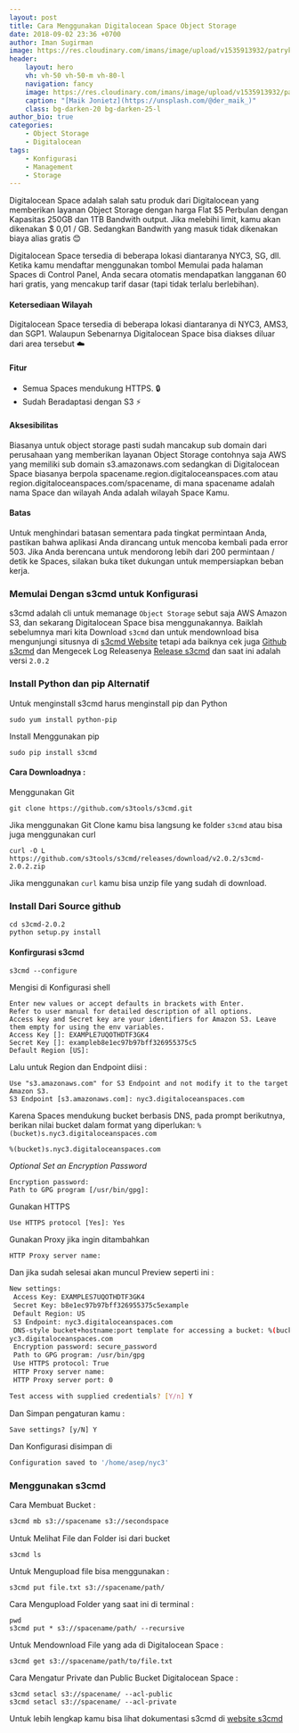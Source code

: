 ```yaml
---
layout: post
title: Cara Menggunakan Digitalocean Space Object Storage
date: 2018-09-02 23:36 +0700
author: Iman Sugirman
image: https://res.cloudinary.com/imans/image/upload/v1535913932/patryk-gradys-128898-unsplash.jpg
header:
    layout: hero
    vh: vh-50 vh-50-m vh-80-l
    navigation: fancy
    image: https://res.cloudinary.com/imans/image/upload/v1535913932/patryk-gradys-128898-unsplash.jpg
    caption: "[Maik Jonietz](https://unsplash.com/@der_maik_)"
    class: bg-darken-20 bg-darken-25-l
author_bio: true
categories:
    - Object Storage
    - Digitalocean
tags:
    - Konfigurasi
    - Management
    - Storage
---
```

Digitalocean Space adalah salah satu produk dari Digitalocean yang memberikan layanan Object Storage dengan harga Flat $5 Perbulan dengan Kapasitas 250GB dan 1TB Bandwith output. Jika melebihi limit, kamu akan dikenakan $ 0,01 / GB. Sedangkan Bandwith yang masuk tidak dikenakan biaya alias gratis :blush:

Digitalocean Space tersedia di beberapa lokasi diantaranya NYC3, SG, dll. Ketika kamu mendaftar menggunakan tombol Memulai pada halaman Spaces di Control Panel, Anda secara otomatis mendapatkan langganan 60 hari gratis, yang mencakup tarif dasar (tapi tidak terlalu berlebihan).

#### Ketersediaan Wilayah

Digitalocean Space tersedia di beberapa lokasi diantaranya di NYC3, AMS3, dan SGP1. Walaupun Sebenarnya Digitalocean Space bisa diakses diluar dari area tersebut :cloud:

#### Fitur

* Semua Spaces mendukung HTTPS. :lock:
* Sudah Beradaptasi dengan S3 :zap:

#### Aksesibilitas
Biasanya untuk object storage pasti sudah mancakup sub domain dari perusahaan yang memberikan layanan Object Storage contohnya saja AWS yang memiliki sub domain s3.amazonaws.com sedangkan di Digitalocean Space biasanya berpola spacename.region.digitaloceanspaces.com atau region.digitaloceanspaces.com/spacename, di mana spacename adalah nama Space dan wilayah Anda adalah wilayah Space Kamu.

#### Batas

Untuk menghindari batasan sementara pada tingkat permintaan Anda, pastikan bahwa aplikasi Anda dirancang untuk mencoba kembali pada error 503. Jika Anda berencana untuk mendorong lebih dari 200 permintaan / detik ke Spaces, silakan buka tiket dukungan untuk mempersiapkan beban kerja.

### Memulai Dengan s3cmd untuk Konfigurasi

s3cmd adalah cli untuk memanage `Object Storage` sebut saja AWS Amazon S3, dan sekarang Digitalocean Space bisa menggunakannya. Baiklah sebelumnya mari kita Download ``s3cmd`` dan untuk mendownload bisa mengunjungi situsnya di [s3cmd Website](https://s3tools.org) tetapi ada baiknya cek juga [Github s3cmd](https://github.com/s3tools/s3cmd) dan Mengecek Log Releasenya [Release s3cmd](https://github.com/s3tools/s3cmd/releases) dan saat ini adalah versi `2.0.2`

### Install Python dan pip Alternatif
Untuk menginstall s3cmd harus menginstall pip dan Python

```shell
sudo yum install python-pip
```
Install Menggunakan pip
```shell
sudo pip install s3cmd
```

#### Cara Downloadnya :

Menggunakan Git
```shell
git clone https://github.com/s3tools/s3cmd.git
```
Jika menggunakan Git Clone kamu bisa langsung ke folder `s3cmd`
atau bisa juga menggunakan curl
```shell
curl -O L https://github.com/s3tools/s3cmd/releases/download/v2.0.2/s3cmd-2.0.2.zip
```
Jika menggunakan `curl` kamu bisa unzip file yang sudah di download.



### Install Dari Source github
```shell
cd s3cmd-2.0.2
python setup.py install
```

#### Konfirgurasi s3cmd
```shell
s3cmd --configure
```
Mengisi di Konfigurasi shell
```shell
Enter new values or accept defaults in brackets with Enter.
Refer to user manual for detailed description of all options.
Access key and Secret key are your identifiers for Amazon S3. Leave them empty for using the env variables.
Access Key []: EXAMPLE7UQOTHDTF3GK4
Secret Key []: exampleb8e1ec97b97bff326955375c5
Default Region [US]:
```
Lalu untuk Region dan Endpoint diisi :
```shell
Use "s3.amazonaws.com" for S3 Endpoint and not modify it to the target Amazon S3.
S3 Endpoint [s3.amazonaws.com]: nyc3.digitaloceanspaces.com
```
Karena Spaces mendukung bucket berbasis DNS, pada prompt berikutnya, berikan nilai bucket dalam format yang diperlukan: `%(bucket)s.nyc3.digitaloceanspaces.com`

```shell
%(bucket)s.nyc3.digitaloceanspaces.com
```

*Optional Set an Encryption Password*

```shell
Encryption password:
Path to GPG program [/usr/bin/gpg]:
```
Gunakan HTTPS
```shell
Use HTTPS protocol [Yes]: Yes
```
Gunakan Proxy jika ingin ditambahkan
```shell
HTTP Proxy server name:
```
Dan jika sudah selesai akan muncul Preview seperti ini :
```bash
New settings:
 Access Key: EXAMPLES7UQOTHDTF3GK4
 Secret Key: b8e1ec97b97bff326955375c5example
 Default Region: US
 S3 Endpoint: nyc3.digitaloceanspaces.com
 DNS-style bucket+hostname:port template for accessing a bucket: %(bucket)s.n
yc3.digitaloceanspaces.com
 Encryption password: secure_password
 Path to GPG program: /usr/bin/gpg
 Use HTTPS protocol: True
 HTTP Proxy server name:
 HTTP Proxy server port: 0

Test access with supplied credentials? [Y/n] Y
```
Dan Simpan pengaturan kamu :
```shell
Save settings? [y/N] Y
```
Dan Konfigurasi disimpan di
```bash
Configuration saved to '/home/asep/nyc3'
```
### Menggunakan s3cmd

Cara Membuat Bucket :
```bash
s3cmd mb s3://spacename s3://secondspace
```
Untuk Melihat File dan Folder isi dari bucket
```shell
s3cmd ls
```
Untuk Mengupload file bisa menggunakan :
```shell
s3cmd put file.txt s3://spacename/path/
```
Cara Mengupload Folder yang saat ini di terminal :
```shell
pwd
s3cmd put * s3://spacename/path/ --recursive
```
Untuk Mendownload File yang ada di Digitalocean Space :
```shell
s3cmd get s3://spacename/path/to/file.txt
```
Cara Mengatur Private dan Public Bucket Digitalocean Space :

```shell
s3cmd setacl s3://spacename/ --acl-public
s3cmd setacl s3://spacename/ --acl-private
```
Untuk lebih lengkap kamu bisa lihat dokumentasi s3cmd di [website s3cmd](https://s3tools.org/usage)
